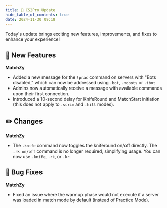```yaml
---
title: 🚀 CS2Pro Update
hide_table_of_contents: true
date: 2024-11-30 09:18
---
```


Today's update brings exciting new features, improvements, and fixes to enhance your experience!<br/>

## 🚀 New Features
**MatchZy**
- Added a new message for the `!prac` command on servers with "Bots disabled," which can now be addressed using `.bot`, `.nobots` or `.tbot`
- Admins now automatically receive a message with available commands upon their first connection.
- Introduced a 10-second delay for KnifeRound and MatchStart initiation (this does not apply to `.scrim` and `.hill` modes).

## ✏️ Changes
**MatchZy**
- The `.knife` command now toggles the kniferound on/off directly. The `.rk on/off` command is no longer required, simplifying usage. You can now use `.knife`, `.rk`, or `.kr`.

## 🐛 Bug Fixes
**MatchZy**
- Fixed an issue where the warmup phase would not execute if a server was loaded in match mode by default (instead of Practice Mode).
